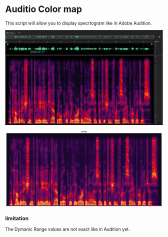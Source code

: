 # Auditio Color map

This script will allow you to display specrtogram like in Adobe Audition.

![alt text](https://github.com/asher-bs/Audition-color-map/blob/main/Audition_spec.JPG)

![alt text](https://github.com/asher-bs/Audition-color-map/blob/main/amap_spec.jpg)


### limitation 
The Dymanic Range values are not exact like in Audition yet.

